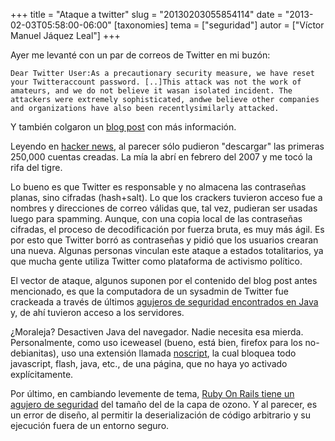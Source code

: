 +++
title = "Ataque a twitter"
slug = "20130203055854114"
date = "2013-02-03T05:58:00-06:00"
[taxonomies]
tema = ["seguridad"]
autor = ["Víctor Manuel Jáquez Leal"]
+++

Ayer me levanté con un par de correos de Twitter en mi buzón:

    Dear Twitter User:As a precautionary security measure, we have reset your Twitteraccount password. [..]This attack was not the work of amateurs, and we do not believe it wasan isolated incident. The attackers were extremely sophisticated, andwe believe other companies and organizations have also been recentlysimilarly attacked.

Y también colgaron un [blog
post](http://blog.twitter.com/2013/02/keeping-our-users-secure.html) con
más información.

<!-- more -->
Leyendo en [hacker news](https://news.ycombinator.com/item?id=5154415),
al parecer sólo pudieron "descargar" las primeras 250,000 cuentas
creadas. La mía la abrí en febrero del 2007 y me tocó la rifa del tigre.

Lo bueno es que Twitter es responsable y no almacena las contraseñas
planas, sino cifradas (hash+salt). Lo que los crackers tuvieron acceso
fue a nombres y direcciones de correo válidas que, tal vez, pudieran ser
usadas luego para spamming. Aunque, con una copia local de las
contraseñas cifradas, el proceso de decodificación por fuerza bruta, es
muy más ágil. Es por esto que Twitter borró as contraseñas y pidió que
los usuarios crearan una nueva. Algunas personas vinculan este ataque a
estados totalitarios, ya que mucha gente utiliza Twitter como plataforma
de activismo político.

El vector de ataque, algunos suponen por el contenido del blog post
antes mencionado, es que la computadora de un sysadmin de Twitter fue
crackeada a través de últimos [agujeros de seguridad encontrados en
Java](https://krebsonsecurity.com/2013/01/new-java-exploit-fetches-5000-per-buyer/)
y, de ahí tuvieron acceso a los servidores.

¿Moraleja? Desactiven Java del navegador. Nadie necesita esa mierda.
Personalmente, como uso iceweasel (bueno, está bien, firefox para los
no-debianitas), uso una extensión llamada
[noscript](http://noscript.net/), la cual bloquea todo javascript,
flash, java, etc., de una página, que no haya yo activado
explícitamente.

Por último, en cambiando levemente de tema, [Ruby On Rails tiene un
agujero de
seguridad](http://ronin-ruby.github.com/blog/2013/01/28/new-rails-poc.html)
del tamaño del de la capa de ozono. Y al parecer, es un error de diseño,
al permitir la deserialización de código arbitrario y su ejecución fuera
de un entorno seguro.
